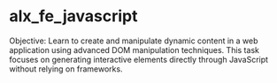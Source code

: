 # alx_fe_javascript
Objective: Learn to create and manipulate dynamic content in a web application using advanced DOM manipulation techniques. This task focuses on generating interactive elements directly through JavaScript without relying on frameworks.
